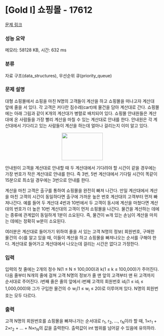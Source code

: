 # [Gold I] 쇼핑몰 - 17612 

[문제 링크](https://www.acmicpc.net/problem/17612) 

### 성능 요약

메모리: 58128 KB, 시간: 632 ms

### 분류

자료 구조(data_structures), 우선순위 큐(priority_queue)

### 문제 설명

<p>대형 쇼핑몰에서 쇼핑을 마친 N명의 고객들이 계산을 하고 쇼핑몰을 떠나고자 계산대 앞에 줄을 서 있다. 각 고객은 커다란 짐수레(cart)에 물건을 담아 계산대로 간다. 쇼핑몰에는 아래 그림과 같이 K개의 계산대가 병렬로 배치되어 있다.  쇼핑몰 안내원들은 계산대에 온 사람들을 가장 빨리 계산을 마칠 수 있는 계산대로 안내를 한다. 안내원은 각 계산대에서 기다리고 있는 사람들이 계산을 하는데 얼마나 걸리는지 이미 알고 있다.</p>

<p style="text-align: center;"><img alt="" src="https://upload.acmicpc.net/5b0b8a21-5bb6-44df-92f3-cbbb9f042339/-/preview/" style="height: 90px; width: 134px;"></p>

<p>안내원이 고객을 계산대로 안내할 때 두 계산대에서 기다려야 할 시간이 같을 경우에는 가장 번호가 작은 계산대로 안내를 한다. 즉 3번, 5번 계산대에서 기다릴 시간이 똑같이 15분으로 최소일 경우에는 3번으로 안내를 한다.</p>

<p>계산을 마친 고객은 출구를 통하여 쇼핑몰을 완전히 빠져 나간다. 만일 계산대에서 계산을 마친 고객의 시간이 동일하다면 출구에 가까운 높은 번호 계산대의 고객부터 먼저 빠져나간다. 예를 들어 두 계산대 4번과 10번에서 두 고객이 동시에 계산을 마쳤다면 계산대의 번호가 더 높은 10번 계산대의 고객이 먼저 쇼핑몰을 나간다. 물건을 계산하는 데에는 종류에 관계없이 동일하게 1분이 소요된다. 즉, 물건이 w개 있는 손님이 계산을 마치는 데에는 정확히 w분이 소요된다.</p>

<p>여러분은 계산대로 들어가기 위하여 줄을 서 있는 고객 N명의 정보( 회원번호, 구매한 물건의 수)를 알고 있을 때, 이들이 계산을 하고 쇼핑몰을 빠져나오는 순서를 구해야 한다. 계산대로 들어가고 계산대에서 나오는데 걸리는 시간은 없다고 가정한다.</p>

### 입력 

 <p>입력의 첫 줄에는 2개의 정수 N(1 ≤ N ≤ 100,000)과 k(1 ≤ k ≤ 100,000)가 주어진다. 다음 줄부터 N개의 줄에 걸쳐 고객 N명의 정보가 줄 맨 앞의 고객부터 맨 뒤 고객까지 순서대로 주어진다. i번째 줄은 줄의 앞에서 i번째 고객의 회원번호 id<sub>i</sub>(1 ≤ id<sub>i</sub> ≤ 1,000,000)와 그가 구입한 물건의 수 w<sub>i</sub>(1 ≤ w<sub>i</sub> ≤ 20)로 이루어져 있다. N명의 회원번호는 모두 다르다.</p>

### 출력 

 <p>고객 N명의 회원번호를 쇼핑몰을 빠져나가는 순서대로 r<sub>1</sub>, r<sub>2</sub>, ..., r<sub>N</sub>이라 할 때, 1×r<sub>1</sub> + 2×r<sub>2</sub> + ... + N×r<sub>N</sub>의 값을 출력한다. 출력값이 int 범위를 넘어갈 수 있음에 유의하라.</p>

